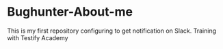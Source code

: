 # Bughunter-About-me
This is my first repository configuring to get notification on Slack. Training with Testify Academy

